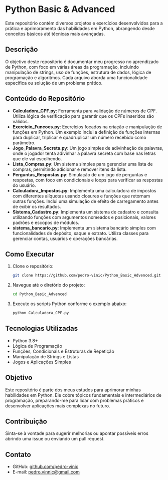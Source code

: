 # Python Basic & Advanced

Este repositório contém diversos projetos e exercícios desenvolvidos para a prática e aprimoramento das habilidades em Python, abrangendo desde conceitos básicos até técnicas mais avançadas.

## Descrição

O objetivo deste repositório é documentar meu progresso no aprendizado de Python, com foco em várias áreas da programação, incluindo manipulação de strings, uso de funções, estrutura de dados, lógica de programação e algoritmos. Cada arquivo aborda uma funcionalidade específica ou solução de um problema prático.

## Conteúdo do Repositório

- **Calculadora_CPF.py**: Ferramenta para validação de números de CPF. Utiliza lógica de verificação para garantir que os CPFs inseridos são válidos.
- **Exercicio_Funcoes.py**: Exercícios focados na criação e manipulação de funções em Python. Um exemplo inclui a definição de funções internas para duplicar, triplicar e quadruplicar um número recebido como parâmetro.
- **Jogo_Palavra_Secreta.py**: Um jogo simples de adivinhação de palavras, onde o jogador tenta adivinhar a palavra secreta com base nas letras que ele vai escolhendo.
- **Lista_Compras.py**: Um sistema simples para gerenciar uma lista de compras, permitindo adicionar e remover itens da lista.
- **Perguntas_Respostas.py**: Simulação de um jogo de perguntas e respostas, com foco em condicionais e loops para verificar as respostas do usuário.
- **Calculadora_Impostos.py**: Implementa uma calculadora de impostos com diferentes alíquotas usando closures e funções que retornam outras funções. Inclui uma simulação de efeito de carregamento antes de exibir os resultados.
- **Sistema_Cadastro.py**: Implementa um sistema de cadastro e consulta utilizando funções com argumentos nomeados e posicionais, valores padrões e escopos de módulos.
- **sistema_bancario.py**: Implementa um sistema bancário simples com funcionalidades de depósito, saque e extrato. Utiliza classes para gerenciar contas, usuários e operações bancárias.

## Como Executar

1. Clone o repositório:

    ```bash
    git clone https://github.com/pedro-vinic/Python_Basic_Advenced.git
    ```

2. Navegue até o diretório do projeto:

    ```bash
    cd Python_Basic_Advenced
    ```

3. Execute os scripts Python conforme o exemplo abaixo:

    ```bash
    python Calculadora_CPF.py
    ```

## Tecnologias Utilizadas

- Python 3.8+
- Lógica de Programação
- Funções, Condicionais e Estruturas de Repetição
- Manipulação de Strings e Listas
- Jogos e Aplicações Simples

## Objetivo

Este repositório é parte dos meus estudos para aprimorar minhas habilidades em Python. Ele cobre tópicos fundamentais e intermediários de programação, preparando-me para lidar com problemas práticos e desenvolver aplicações mais complexas no futuro.

## Contribuição

Sinta-se à vontade para sugerir melhorias ou apontar possíveis erros abrindo uma issue ou enviando um pull request.

## Contato

- GitHub: [github.com/pedro-vinic](https://github.com/pedro-vinic)
- E-mail: pedro.vinnic@gmail.com
